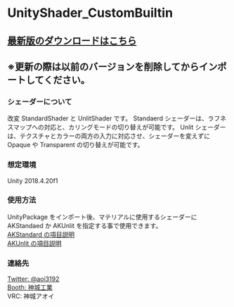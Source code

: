# UnityShader_CustomBuiltin
## [最新版のダウンロードはこちら](https://github.com/AoiKamishiro/UnityShader_CustomBuiltin/releases)
## ※更新の際は以前のバージョンを削除してからインポートしてください。  
### シェーダーについて
改変 StandardShader と UnlitShader です。
Standaerd シェーダーは、ラフネスマップへの対応と、カリングモードの切り替えが可能です。
Unlit シェーダーは、テクスチャとカラーの両方の入力に対応させ、シェーダーを変えずに Opaque や Transparent の切り替えが可能です。  
### 想定環境
Unity 2018.4.20f1
### 使用方法
UnityPackage をインポート後、マテリアルに使用するシェーダーに AKStandaed か AKUnlit を指定する事で使用できます。  
[AKStandard の項目説明](https://github.com/AoiKamishiro/UnityShader_CustomBuiltin/blob/master/AKStandard_Description.md)  
[AKUnlit の項目説明](https://github.com/AoiKamishiro/UnityShader_CustomBuiltin/blob/master/AKUnlit_Description.md)
### 連絡先
[Twitter: @aoi3192](https://twitter.com/aoi3192)  
[Booth: 神城工業](https://kamishirolab.booth.pm/)  
VRC: 神城アオイ